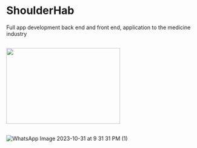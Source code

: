 # ShoulderHab
Full app development back end and front end, application to the medicine industry
##
<img src="![WhatsApp Image 2023-10-31 at 9 31 31 PM](https://github.com/Jhongom/ShoulderHab/assets/69689700/ba4daa0a-5767-400e-be28-73228ad1a4db)" width="300" height="200">

##
![WhatsApp Image 2023-10-31 at 9 31 31 PM (1)](https://github.com/Jhongom/ShoulderHab/assets/69689700/2c78cf1c-4596-4154-a947-fe00ad02690f)
